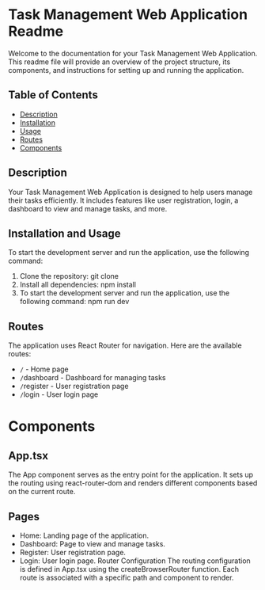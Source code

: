 # Task Management Web Application Readme

Welcome to the documentation for your Task Management Web Application. This readme file will provide an overview of the project structure, its components, and instructions for setting up and running the application.

## Table of Contents

- [Description](#description)
- [Installation](#installation)
- [Usage](#usage)
- [Routes](#routes)
- [Components](#components)

## Description

Your Task Management Web Application is designed to help users manage their tasks efficiently. It includes features like user registration, login, a dashboard to view and manage tasks, and more.

## Installation and Usage

To start the development server and run the application, use the following command:
1. Clone the repository:
   git clone <repository-url>
2. Install all dependencies:
    npm install
3. To start the development server and run the application, use the following command:
    npm run dev

## Routes
The application uses React Router for navigation. Here are the available routes:

* `/` - Home page
* `/`dashboard - Dashboard for managing tasks
* `/`register - User registration page
* `/`login - User login page

# Components
## App.tsx
The App component serves as the entry point for the application. It sets up the routing using react-router-dom and renders different components based on the current route.

## Pages
- Home: Landing page of the application.
- Dashboard: Page to view and manage tasks.
- Register: User registration page.
- Login: User login page.
Router Configuration
The routing configuration is defined in App.tsx using the createBrowserRouter function. Each route is associated with a specific path and component to render.